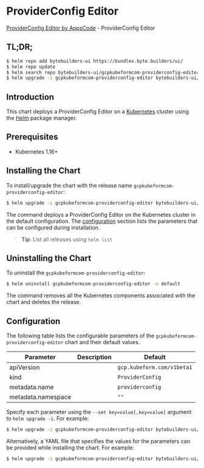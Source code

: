 # ProviderConfig Editor

[ProviderConfig Editor by AppsCode](https://byte.builders) - ProviderConfig Editor

## TL;DR;

```bash
$ helm repo add bytebuilders-ui https://bundles.byte.builders/ui/
$ helm repo update
$ helm search repo bytebuilders-ui/gcpkubeformcom-providerconfig-editor --version=v0.4.16
$ helm upgrade -i gcpkubeformcom-providerconfig-editor bytebuilders-ui/gcpkubeformcom-providerconfig-editor -n default --create-namespace --version=v0.4.16
```

## Introduction

This chart deploys a ProviderConfig Editor on a [Kubernetes](http://kubernetes.io) cluster using the [Helm](https://helm.sh) package manager.

## Prerequisites

- Kubernetes 1.16+

## Installing the Chart

To install/upgrade the chart with the release name `gcpkubeformcom-providerconfig-editor`:

```bash
$ helm upgrade -i gcpkubeformcom-providerconfig-editor bytebuilders-ui/gcpkubeformcom-providerconfig-editor -n default --create-namespace --version=v0.4.16
```

The command deploys a ProviderConfig Editor on the Kubernetes cluster in the default configuration. The [configuration](#configuration) section lists the parameters that can be configured during installation.

> **Tip**: List all releases using `helm list`

## Uninstalling the Chart

To uninstall the `gcpkubeformcom-providerconfig-editor`:

```bash
$ helm uninstall gcpkubeformcom-providerconfig-editor -n default
```

The command removes all the Kubernetes components associated with the chart and deletes the release.

## Configuration

The following table lists the configurable parameters of the `gcpkubeformcom-providerconfig-editor` chart and their default values.

|     Parameter      | Description |                Default                |
|--------------------|-------------|---------------------------------------|
| apiVersion         |             | <code>gcp.kubeform.com/v1beta1</code> |
| kind               |             | <code>ProviderConfig</code>           |
| metadata.name      |             | <code>providerconfig</code>           |
| metadata.namespace |             | <code>""</code>                       |


Specify each parameter using the `--set key=value[,key=value]` argument to `helm upgrade -i`. For example:

```bash
$ helm upgrade -i gcpkubeformcom-providerconfig-editor bytebuilders-ui/gcpkubeformcom-providerconfig-editor -n default --create-namespace --version=v0.4.16 --set apiVersion=gcp.kubeform.com/v1beta1
```

Alternatively, a YAML file that specifies the values for the parameters can be provided while
installing the chart. For example:

```bash
$ helm upgrade -i gcpkubeformcom-providerconfig-editor bytebuilders-ui/gcpkubeformcom-providerconfig-editor -n default --create-namespace --version=v0.4.16 --values values.yaml
```
